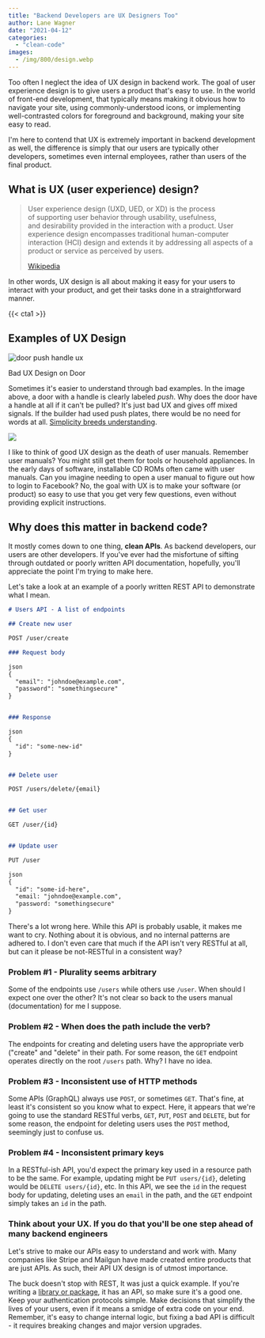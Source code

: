 ```yaml
---
title: "Backend Developers are UX Designers Too"
author: Lane Wagner
date: "2021-04-12"
categories: 
  - "clean-code"
images:
  - /img/800/design.webp
---
```


Too often I neglect the idea of UX design in backend work. The goal of user experience design is to give users a product that's easy to use. In the world of front-end development, that typically means making it obvious how to navigate your site, using commonly-understood icons, or implementing well-contrasted colors for foreground and background, making your site easy to read.

I'm here to contend that UX is extremely important in backend development as well, the difference is simply that our users are typically other developers, sometimes even internal employees, rather than users of the final product.

## What is UX (user experience) design?

> User experience design (UXD, UED, or XD) is the process of supporting user behavior through usability, usefulness, and desirability provided in the interaction with a product. User experience design encompasses traditional human-computer interaction (HCI) design and extends it by addressing all aspects of a product or service as perceived by users.
> 
> [Wikipedia](https://en.wikipedia.org/wiki/User_experience_design)

In other words, UX design is all about making it easy for your users to interact with your product, and get their tasks done in a straightforward manner.

{{< cta1 >}}

## Examples of UX Design

![door push handle ux](/img/800/door-push-handle.jpeg)

Bad UX Design on Door

Sometimes it's easier to understand through bad examples. In the image above, a door with a handle is clearly labeled _push_. Why does the door have a handle at all if it can't be pulled? It's just bad UX and gives off mixed signals. If the builder had used push plates, there would be no need for words at all. [Simplicity breeds understanding](https://wagslane.dev/posts/optimize-for-simplicit-first/).

![](/img/800/push-panel-on-door.jpg)

I like to think of good UX design as the death of user manuals. Remember user manuals? You might still get them for tools or household appliances. In the early days of software, installable CD ROMs often came with user manuals. Can you imagine needing to open a user manual to figure out how to login to Facebook? No, the goal with UX is to make your software (or product) so easy to use that you get very few questions, even without providing explicit instructions.

## Why does this matter in backend code?

It mostly comes down to one thing, **clean APIs**. As backend developers, our users are other developers. If you've ever had the misfortune of sifting through outdated or poorly written API documentation, hopefully, you'll appreciate the point I'm trying to make here.

Let's take a look at an example of a poorly written REST API to demonstrate what I mean.

```md
# Users API - A list of endpoints

## Create new user

POST /user/create

### Request body

json
{
  "email": "johndoe@example.com",
  "password": "somethingsecure"
}


### Response

json
{
  "id": "some-new-id"
}


## Delete user

POST /users/delete/{email}


## Get user

GET /user/{id}


## Update user

PUT /user

json
{
  "id": "some-id-here",
  "email: "johndoe@example.com",
  "password: "somethingsecure"
}
```

There's a lot wrong here. While this API is probably usable, it makes me want to cry. Nothing about it is obvious, and no internal patterns are adhered to. I don't even care that much if the API isn't very RESTful at all, but can it please be not-RESTful in a consistent way?

### Problem #1 - Plurality seems arbitrary

Some of the endpoints use `/users` while others use `/user`. When should I expect one over the other? It's not clear so back to the users manual (documentation) for me I suppose.

### Problem #2 - When does the path include the verb?

The endpoints for creating and deleting users have the appropriate verb ("create" and "delete" in their path. For some reason, the `GET` endpoint operates directly on the root `/users` path. Why? I have no idea.

### Problem #3 - Inconsistent use of HTTP methods

Some APIs (GraphQL) always use `POST`, or sometimes `GET`. That's fine, at least it's consistent so you know what to expect. Here, it appears that we're going to use the standard RESTful verbs, `GET`, `PUT`, `POST` and `DELETE`, but for some reason, the endpoint for deleting users uses the `POST` method, seemingly just to confuse us.

### Problem #4 - Inconsistent primary keys

In a RESTful-ish API, you'd expect the primary key used in a resource path to be the same. For example, updating might be `PUT users/{id}`, deleting would be `DELETE users/{id}`, etc. In this API, we see the `id` in the request body for updating, deleting uses an `email` in the path, and the `GET` endpoint simply takes an `id` in the path.

### Think about your UX. If you do that you'll be one step ahead of many backend engineers

Let's strive to make our APIs easy to understand and work with. Many companies like Stripe and Mailgun have made created entire products that are just APIs. As such, their API UX design is of utmost importance.

The buck doesn't stop with REST, It was just a quick example. If you're writing a [library or package](/golang/how-to-separate-library-packages-in-go/), it has an API, so make sure it's a good one. Keep your authentication protocols simple. Make decisions that simplify the lives of your users, even if it means a smidge of extra code on your end. Remember, it's easy to change internal logic, but fixing a bad API is difficult - it requires breaking changes and major version upgrades.
